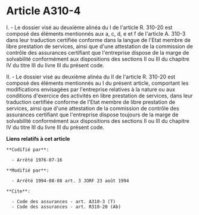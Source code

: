 # Article A310-4

I. - Le dossier visé au deuxième alinéa du I de l'article R. 310-20 est composé des éléments mentionnés aux a, c, d, e et f
de l'article A. 310-3 dans leur traduction certifiée conforme dans la langue de l'Etat membre de libre prestation de
services, ainsi que d'une attestation de la commission de contrôle des assurances certifiant que l'entreprise dispose de la
marge de solvabilité conformément aux dispositions des sections II ou III du chapitre IV du titre III du livre III du présent
code.

II. - Le dossier visé au deuxième alinéa du II de l'article R. 310-20 est composé des éléments mentionnés au I du présent
article, comportant les modifications envisagées par l'entreprise relatives à la nature ou aux conditions d'exercice des
activités en libre prestation de services, dans leur traduction certifiée conforme de l'Etat membre de libre prestation de
services, ainsi que d'une attestation de la commission de contrôle des assurances certifiant que l'entreprise dispose
toujours de la marge de solvabilité conformément aux dispositions des sections II ou III du chapitre IV du titre III du livre
III du présent code.

**Liens relatifs à cet article**

	**Codifié par**:

	  - Arrêté 1976-07-16

	**Modifié par**:

	  - Arrêté 1994-08-08 art. 3 JORF 23 août 1994

	**Cite**:

	  - Code des assurances - art. A310-3 (T)
	  - Code des assurances - art. R310-20 (Ab)
